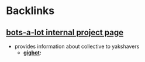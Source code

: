 
# Backlinks
## [bots-a-lot internal project page](<bots-a-lot internal project page.md>)
- provides information about collective to yakshavers
    - **[gigbot](<gigbot.md>):**

